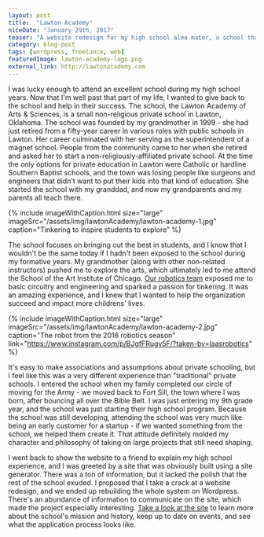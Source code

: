 ```yaml
---
layout: post
title:  "Lawton Academy"
niceDate: "January 29th, 2017"
teaser: "A website redesign for my high school alma mater, a school that focuses on bringing out the best in its students."
category: blog-post
tags: [wordpress, freelance, web]
featuredImage: lawton-academy-logo.png
external_link: http://lawtonacademy.com
---
```


I was lucky enough to attend an excellent school during my high school years. Now that I'm well past that part of my life, I wanted to give back to the school and help in their success. The school, the Lawton Academy of Arts & Sciences, is a small non-religious private school in Lawton, Oklahoma. The school was founded by my grandmother in 1999 - she had just retired from a fifty-year career in various roles with public schools in Lawton. Her career culminated with her serving as the superintendent of a magnet school. People from the community came to her when she retired and asked her to start a non-religiously-affiliated private school. At the time the only options for private education in Lawton were Catholic or hardline Southern Baptist schools, and the town was losing people like surgeons and engineers that didn't want to put their kids into that kind of education. She started the school with my granddad, and now my grandparents and my parents all teach there.

{% include imageWithCaption.html size="large" imageSrc="/assets/img/lawtonAcademy/lawton-academy-1.jpg" caption="Tinkering to inspire students to explore" %}

The school focuses on bringing out the best in students, and I know that I wouldn't be the same today if I hadn't been exposed to the school during my formative years. My grandmother (along with other non-related instructors) pushed me to explore the arts, which ultimately led to me attend the School of the Art Institute of Chicago. <a href="http://www.lawtonacademyrobotics.com/" target="_new">Our robotics team</a> exposed me to basic circuitry and engineering and sparked a passion for tinkering. It was an amazing experience, and I knew that I wanted to help the organization succeed and impact more childrens' lives.

{% include imageWithCaption.html size="large" imageSrc="/assets/img/lawtonAcademy/lawton-academy-2.jpg" caption="The robot from the 2016 robotics season" link="https://www.instagram.com/p/BJgfFRugv5F/?taken-by=laasrobotics" %}

It's easy to make associations and assumptions about private schooling, but I feel like this was a very different experience than "traditional" private schools. I entered the school when my family completed our circle of moving for the Army - we moved back to Fort Sill, the town where I was born, after bouncing all over the Bible Belt. I was just entering my 9th grade year, and the school was just starting their high school program. Because the school was still developing, attending the school was very much like being an early customer for a startup - if we wanted something from the school, we helped them create it. That attitude definitely molded my character and philosophy of taking on large projects that still need shaping.

I went back to show the website to a friend to explain my high school experience, and I was greeted by a site that was obviously built using a site generator. There was a ton of information, but it lacked the polish that the rest of the school exuded. I proposed that I take a crack at a website redesign, and we ended up rebuilding the whole system on Wordpress. There's an abundance of information to communicate on the site, which made the project especially interesting. <a href="http://lawtonacademy.com" target="_new">Take a look at the site</a> to learn more about the school's mission and history, keep up to date on events, and see what the application process looks like.  
